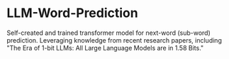 # LLM-Word-Prediction
Self-created and trained transformer model for next-word (sub-word) prediction. Leveraging knowledge from recent research papers, including "The Era of 1-bit LLMs: All Large Language Models are in 1.58 Bits."
